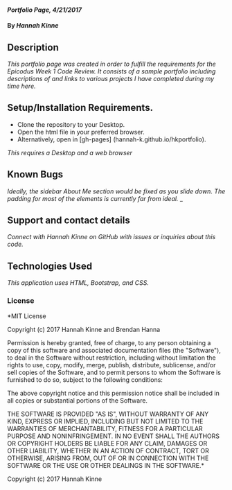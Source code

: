 #### _Portfolio Page, 4/21/2017_

#### By _Hannah Kinne_

## Description

_This portfolio page was created in order to fulfill the requirements for the Epicodus Week 1 Code Review. It consists of a sample portfolio including descriptions of and links to various projects I have completed during my time here._

## Setup/Installation Requirements.

* Clone the repository to your Desktop.
* Open the html file in your preferred browser.
* Alternatively, open in [gh-pages] (hannah-k.github.io/hkportfolio).

_This requires a Desktop and a web browser_

## Known Bugs
_Ideally, the sidebar About Me section would be fixed as you slide down. The padding for most of the elements is currently far from ideal._
_
## Support and contact details

_Connect with Hannah Kinne on GitHub with issues or inquiries about this code._

## Technologies Used

_This application uses HTML, Bootstrap, and CSS._

### License

*MIT License

Copyright (c) 2017 Hannah Kinne and Brendan Hanna

Permission is hereby granted, free of charge, to any person obtaining a copy of this software and associated documentation files (the "Software"), to deal in the Software without restriction, including without limitation the rights to use, copy, modify, merge, publish, distribute, sublicense, and/or sell copies of the Software, and to permit persons to whom the Software is furnished to do so, subject to the following conditions:

The above copyright notice and this permission notice shall be included in all copies or substantial portions of the Software.

THE SOFTWARE IS PROVIDED "AS IS", WITHOUT WARRANTY OF ANY KIND, EXPRESS OR IMPLIED, INCLUDING BUT NOT LIMITED TO THE WARRANTIES OF MERCHANTABILITY, FITNESS FOR A PARTICULAR PURPOSE AND NONINFRINGEMENT. IN NO EVENT SHALL THE AUTHORS OR COPYRIGHT HOLDERS BE LIABLE FOR ANY CLAIM, DAMAGES OR OTHER LIABILITY, WHETHER IN AN ACTION OF CONTRACT, TORT OR OTHERWISE, ARISING FROM, OUT OF OR IN CONNECTION WITH THE SOFTWARE OR THE USE OR OTHER DEALINGS IN THE SOFTWARE.*

Copyright (c) 2017 Hannah Kinne
